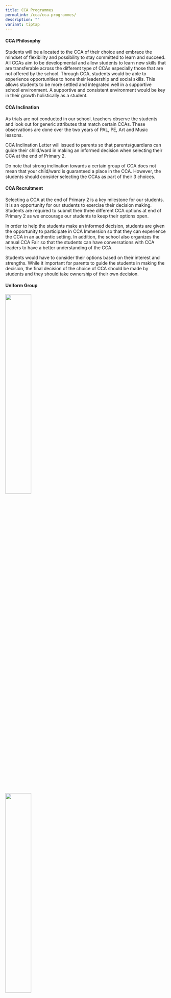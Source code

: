 ```yaml
---
title: CCA Programmes
permalink: /cca/cca-programmes/
description: ""
variant: tiptap
---
```

<h4>CCA Philosophy</h4>
<p>Students will be allocated to the CCA of their choice and embrace the
mindset of flexibility and possibility to stay committed to learn and succeed.
All CCAs aim to be developmental and allow students to learn new skills
that are transferable across the different type of CCAs especially those
that are not offered by the school. Through CCA, students would be able
to experience opportunities to hone their leadership and social skills.
This allows students to be more settled and integrated well in a supportive
school environment. A supportive and consistent environment would be key
in their growth holistically as a student.</p>
<h4>CCA Inclination</h4>
<p>As trials are not conducted in our school, teachers observe the students
and look out for generic attributes that match certain CCAs. These observations
are done over the two years of PAL, PE, Art and Music lessons.</p>
<p>CCA Inclination Letter will issued to parents so that parents/guardians
can guide their child/ward in making an informed decision when selecting
their CCA at the end of Primary 2.</p>
<p>Do note that strong inclination towards a certain group of CCA does not
mean that your child/ward is guaranteed a place in the CCA. However, the
students should consider selecting the CCAs as part of their 3 choices.</p>
<p></p>
<h4>CCA Recruitment</h4>
<p>Selecting a CCA at the end of Primary 2 is a key milestone for our students.
It is an opportunity for our students to exercise their decision making.
Students are required to submit their three different CCA options at end
of Primary 2 as we encourage our students to keep their options open.</p>
<p>In order to help the students make an informed decision, students are
given the opportunity to participate in CCA Immersion so that they can
experience the CCA in an authentic setting. In addition, the school also
organizes the annual CCA Fair so that the students can have conversations
with CCA leaders to have a better understanding of the CCA.</p>
<p>Students would have to consider their options based on their interest
and strengths. While it important for parents to guide the students in
making the decision, the final decision of the choice of CCA should be
made by students and they should take ownership of their own decision.</p>
<p></p>
<h4>Uniform Group</h4>
<div class="isomer-image-wrapper">
<img style="width:40%" height="auto" width="100%" src="/images/brownies.png">
</div>
<div class="isomer-image-wrapper">
<img style="width:40%" height="auto" width="100%" src="/images/scouts.png">
</div>
<h4>Clubs &amp; Societies</h4>
<div class="isomer-image-wrapper">
<img style="width:40%" height="auto" width="100%" src="/images/el_main2.png">
</div>
<div class="isomer-image-wrapper">
<img style="width:40%" height="auto" width="100%" src="/images/environmental%20science%20club.png">
</div>
<div class="isomer-image-wrapper">
<img style="width:40%" height="auto" width="100%" src="/images/infocomm%20technology.png">
</div>
<div class="isomer-image-wrapper">
<img style="width:40%" height="auto" width="100%" src="/images/design&amp;innovation.png">
</div>
<h4>Visual and Performing Arts</h4>
<div class="isomer-image-wrapper">
<img style="width:40%" height="auto" width="100%" src="/images/visual%20arts%20club.png">
</div>
<div class="isomer-image-wrapper">
<img style="width:40%" height="auto" width="100%" src="/images/photography%20club.png">
</div>
<div class="isomer-image-wrapper">
<img style="width:40%" height="auto" width="100%" src="/images/choir.png">
</div>
<div class="isomer-image-wrapper">
<img style="width:40%" height="auto" width="100%" src="/images/chinese%20dance.png">
</div>
<div class="isomer-image-wrapper">
<img style="width:40%" height="auto" width="100%" src="/images/indian%20dance.png">
</div>
<div class="isomer-image-wrapper">
<img style="width:40%" height="auto" width="100%" src="/images/guitar%20ensemble.png">
</div>
<div class="isomer-image-wrapper">
<img style="width:40%" height="auto" width="100%" src="/images/malay%20dance.png">
</div>
<div class="isomer-image-wrapper">
<img style="width:40%" height="auto" width="100%" src="/images/guzheng.png">
</div>
<h4>Games &amp; Sports</h4>
<div class="isomer-image-wrapper">
<img style="width:40%" height="auto" width="100%" src="/images/sports%20club.png">
</div>
<div class="isomer-image-wrapper">
<img style="width:40%" height="auto" width="100%" src="/images/football.png">
</div>
<div class="isomer-image-wrapper">
<img style="width:40%" height="auto" width="100%" src="/images/wushu.png">
</div>
<div class="isomer-image-wrapper">
<img style="width:40%" height="auto" width="100%" src="/images/rope%20skipping.png">
</div>
<div class="isomer-image-wrapper">
<img style="width:40%" height="auto" width="100%" src="/images/track&amp;field.png">
</div>
<p></p>